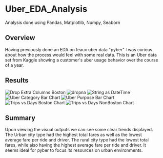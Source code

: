 # Uber_EDA_Analysis
Analysis done using Pandas, Matplotlib, Numpy, Seaborn
## Overview
Having previously done an EDA on feaux uber data "pyber" I was curious about how the process would feel with some real data. This is an Uber data set from Kaggle showing a customer's uber usage behavior over the course of a year. 

## Results

![Drop Extra Columns Boston](https://github.com/adarshkhub/Uber_Analysis/assets/67844710/a50b4fd0-a1c4-434d-9d1a-7fd83c86fff5)
![dropna](https://github.com/adarshkhub/Uber_Analysis/assets/67844710/8f5b6e4a-eb42-4d35-9ac6-77291a4c2e36)
![String as DateTime](https://github.com/adarshkhub/Uber_Analysis/assets/67844710/5d3d4bed-a9eb-4da8-b31f-7b20bfa665b9)
![Uber Category Bar Chart](https://github.com/adarshkhub/Uber_Analysis/assets/67844710/f8996d0a-3413-4237-9cb4-603d1279c7bd)
![Uber Purpose Bar Chart](https://github.com/adarshkhub/Uber_Analysis/assets/67844710/6223ee61-550b-40ef-936b-e96800bfc025)
![Trips vs Days Boston Chart](https://github.com/adarshkhub/Uber_Analysis/assets/67844710/81239215-4333-46c1-9e8f-81d191acfd1d)
![Trips vs Days NonBoston Chart](https://github.com/adarshkhub/Uber_Analysis/assets/67844710/92fd2ae4-5110-4d36-9233-00d017719ff5)





## Summary

Upon viewing the visual outputs we can see some clear trends displayed. The Urban city type had the highest total fares as well as the lowest average fare per ride and driver. The rural city type had the lowest total fares, while also having the highest average fare per ride and driver. It seems ideal for pyber to focus its resources on urban environments.

